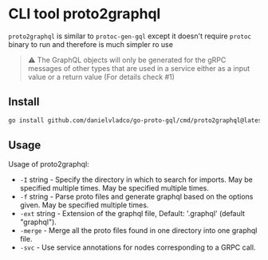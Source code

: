 # CLI tool proto2graphql

`proto2graphql` is similar to `protoc-gen-gql` except it doesn't require `protoc` binary to run 
and therefore is much simpler ro use

> :warning: The GraphQL objects will only be generated for the gRPC messages of other types that are used in a service either as a input value or a return value (For details check #1)

## Install

```sh
go install github.com/danielvladco/go-proto-gql/cmd/proto2graphql@latest
```

## Usage
Usage of proto2graphql:
- `-I` string - Specify the directory in which to search for imports. May be specified multiple times. May be specified multiple times.
- `-f` string - Parse proto files and generate graphql based on the options given. May be specified multiple times. 
- `-ext` string - Extension of the graphql file, Default: '.graphql' (default "graphql").
- `-merge` - Merge all the proto files found in one directory into one graphql file.
- `-svc` - Use service annotations for nodes corresponding to a GRPC call.
